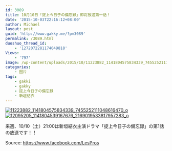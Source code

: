 ```yaml
---
id: 3089
title: 10月10日「掟上今日子の備忘録」即将放送第一话！
date: '2015-10-03T22:16:12+08:00'
author: Michael
layout: post
guid: 'http://www.gakky.me/?p=3089'
permalink: /3089.html
duoshuo_thread_id:
    - '1272072281174049818'
Views:
    - '797'
image: /wp-content/uploads/2015/10/11223882_1141804575834339_7455252111048616470_o.jpg
categories:
    - 图片
tags:
    - gakki
    - gakky
    - 掟上今日子の備忘録
    - 新垣结衣
---
```


[![11223882_1141804575834339_7455252111048616470_o](http://www.yui-aragaki.org/wp-content/uploads/2015/10/11223882_1141804575834339_7455252111048616470_o.jpg)](http://www.yui-aragaki.org/wp-content/uploads/2015/10/11223882_1141804575834339_7455252111048616470_o.jpg "11223882_1141804575834339_7455252111048616470_o") [![12095205_1141804539167676_2169019533817957283_o](http://www.yui-aragaki.org/wp-content/uploads/2015/10/12095205_1141804539167676_2169019533817957283_o.jpg)](http://www.yui-aragaki.org/wp-content/uploads/2015/10/12095205_1141804539167676_2169019533817957283_o.jpg "12095205_1141804539167676_2169019533817957283_o")

来週、10/10（土）21:00は新垣結衣主演ドラマ「掟上今日子の備忘録」の第1話の放送です！！

Source: <https://www.facebook.com/LesPros>